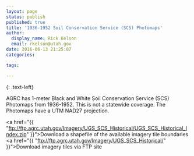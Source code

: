 ```yaml
---
layout: page
status: publish
published: true
title: '1936-1952 Soil Conservation Service (SCS) Photomaps'
author:
  display_name: Rick Kelson
  email: rkelson@utah.gov
date: 2016-06-13 21:25:07
categories:

tags:

---
```


{: .text-left}

AGRC has 1-meter Black and White Soil Conservation Service (SCS) Photomaps from 1936-1952. This is not a statewide coverage. 
The Photomaps have a UTM NAD27 projection.  

<span><i class="fa fa-download"></i> <a href="{{ "ftp://ftp.agrc.utah.gov/Imagery/UGS_SCS_Historical/UGS_SCS_Historical_Index.zip" }}">Download a shapefile of the available imagery tile boundaries</a></span><br />
<span><i class="fa fa-download"></i> <a href="{{ "ftp://ftp.agrc.utah.gov/Imagery/UGS_SCS_Historical/" }}">Download imagery tiles via FTP site</a></span><br />
